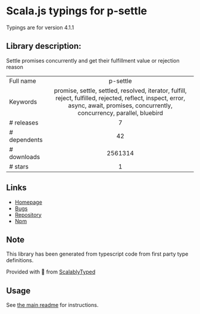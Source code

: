 
# Scala.js typings for p-settle

Typings are for version 4.1.1

## Library description:
Settle promises concurrently and get their fulfillment value or rejection reason

|                    |                 |
| ------------------ | :-------------: |
| Full name          | p-settle |
| Keywords           | promise, settle, settled, resolved, iterator, fulfill, reject, fulfilled, rejected, reflect, inspect, error, async, await, promises, concurrently, concurrency, parallel, bluebird |
| # releases         | 7 |
| # dependents       | 42 |
| # downloads        | 2561314 |
| # stars            | 1 |

## Links
- [Homepage](https://github.com/sindresorhus/p-settle#readme)
- [Bugs](https://github.com/sindresorhus/p-settle/issues)
- [Repository](https://github.com/sindresorhus/p-settle)
- [Npm](https://www.npmjs.com/package/p-settle)
    


## Note
This library has been generated from typescript code from first party type definitions.

Provided with :purple_heart: from [ScalablyTyped](https://github.com/oyvindberg/ScalablyTyped)

## Usage
See [the main readme](../../readme.md) for instructions.


